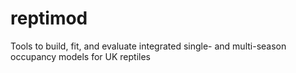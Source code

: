 # reptimod
Tools to build, fit, and evaluate integrated single- and multi-season occupancy models for UK reptiles
